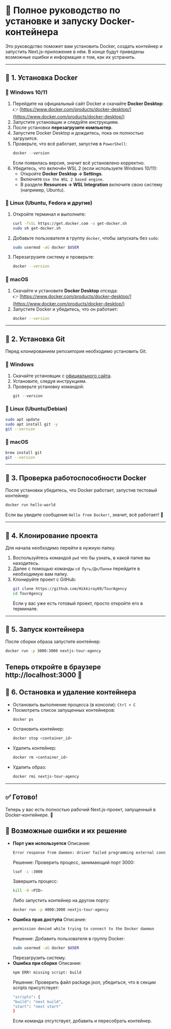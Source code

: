 # 🚀 Полное руководство по установке и запуску Docker-контейнера

Это руководство поможет вам установить Docker, создать контейнер и запустить Next.js-приложение в нём. В конце будут приведены возможные ошибки и информация о том, как их устранить.

---

## 🔹 1. Установка Docker

### 🔸 Windows 10/11
1. Перейдите на официальный сайт Docker и скачайте **Docker Desktop**:
   👉 [https://www.docker.com/products/docker-desktop/](https://www.docker.com/products/docker-desktop/)
2. Запустите установщик и следуйте инструкциям.
3. После установки **перезагрузите компьютер**.
4. Запустите Docker Desktop и дождитесь, пока он полностью загрузится.
5. Проверьте, что всё работает, запустив в `PowerShell`:
   ```powershell
   docker --version
   ```
   Если появилась версия, значит всё установлено корректно.
6. Убедитесь, что включён WSL 2 (если используете Windows 10/11):
   - Откройте **Docker Desktop → Settings**.
   - Включите `Use the WSL 2 based engine`.
   - В разделе **Resources → WSL Integration** включите свою систему (например, Ubuntu).

### 🔸 Linux (Ubuntu, Fedora и другие)
1. Откройте терминал и выполните:
   ```bash
   curl -fsSL https://get.docker.com -o get-docker.sh
   sudo sh get-docker.sh
   ```
2. Добавьте пользователя в группу `docker`, чтобы запускать без `sudo`:
   ```bash
   sudo usermod -aG docker $USER
   ```
3. Перезагрузите систему и проверьте:
   ```bash
   docker --version
   ```

### 🔸 macOS
1. Скачайте и установите **Docker Desktop** отсюда:  
   👉 [https://www.docker.com/products/docker-desktop/](https://www.docker.com/products/docker-desktop/)
2. Запустите Docker и убедитесь, что он работает:
   ```bash
   docker --version
   ```

---

## 🔹 2. Установка Git

Перед клонированием репозитория необходимо установить Git.

### 🔸 Windows
1. Скачайте установщик с [официального сайта](https://git-scm.com/downloads).
2. Установите, следуя инструкциям.
3. Проверьте установку командой:
   ```powershell
   git --version
   ```

### 🔸 Linux (Ubuntu/Debian)
```bash
sudo apt update
sudo apt install git -y
git --version
```

### 🔸 macOS
```bash
brew install git
git --version
```

---

## 🔹 3. Проверка работоспособности Docker
После установки убедитесь, что Docker работает, запустив тестовый контейнер:
```bash
docker run hello-world
```
Если вы увидите сообщение `Hello from Docker!`, значит, всё работает! 🚀

---

## 🔹 4. Клонирование проекта
Для начала необходимо перейти в нужную папку.

1. Воспользуйтесь командой `pwd` что бы узнать, в какой папке вы находитесь.
2. Далее с помощью команды `cd Путь/До/Папки` перейдите в необходимую вам папку. 
3. Клонируйте проект с GitHub:
   ```bash
   git clone https://github.com/Hikkiray69/TourAgency
   cd TourAgency
   ```
   Если у вас уже есть готовый проект, просто откройте его в терминале.

---

## 🔹 5. Запуск контейнера
После сборки образа запустите контейнер:
```bash
docker run -p 3000:3000 nextjs-tour-agency
```

Теперь откройте в браузере **http://localhost:3000** 🚀
---

## 🔹 6. Остановка и удаление контейнера

- Остановить выполнение процесса (в консоли):
  `Ctrl + C`
- Посмотреть список запущенных контейнеров:
  ```bash
  docker ps
  ```
- Остановить контейнер:
  ```bash
  docker stop <container_id>
  ```
- Удалить контейнер:
  ```bash
  docker rm <container_id>
  ```
- Удалить образ:
  ```bash
  docker rmi nextjs-tour-agency
  ```

---

## ✅ Готово!
Теперь у вас есть полностью рабочий Next.js-проект, запущенный в Docker-контейнере. 🎉

## 🔧 Возможные ошибки и их решение
- **Порт уже используется**
  Описание:
  ```bash
  Error response from daemon: driver failed programming external connectivity on endpoint
  ```
  Решение:
  Проверить процесс, занимающий порт 3000:
  ```bash
  lsof -i :3000
  ```
  Завершить процесс:
  ```bash
  kill -9 <PID>
  ```
  Либо запустить контейнер на другом порту:
  ```bash
  docker run -p 4000:3000 nextjs-tour-agency
  ```
- **Ошибка прав доступа**
  Описание:
  ```bash
  permission denied while trying to connect to the Docker daemon
  ```
  Решение:
  Добавить пользователя в группу Docker:
  ```bash
  sudo usermod -aG docker $USER
  ```
  Перезагрузить систему.
- **Ошибка при сборке**
  Описание:
  ```bash
  npm ERR! missing script: build
  ```
  Решение:
  Проверить файл package.json, убедиться, что в секции scripts присутствует:
  ```bash
  "scripts": {
  "build": "next build",
  "start": "next start"
  }
  ```
  Если команда отсутствует, добавить и пересобрать контейнер.